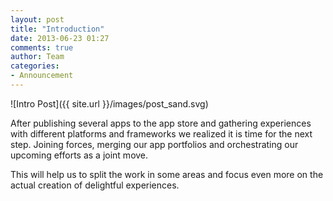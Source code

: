 ```yaml
---
layout: post
title: "Introduction"
date: 2013-06-23 01:27
comments: true
author: Team
categories:
- Announcement
---
```


![Intro Post]({{ site.url }}/images/post_sand.svg)

After publishing several apps to the app store and gathering experiences with different platforms and frameworks we realized it is time for the next step. Joining forces, merging our app portfolios and orchestrating our upcoming efforts as a joint move.

This will help us to split the work in some areas and focus even more on the actual creation of delightful experiences.
